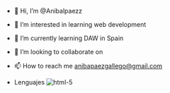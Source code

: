 - 👋 Hi, I’m @Anibalpaezz
- 👀 I’m interested in learning web development
- 🌱 I’m currently learning DAW in Spain
- 💞️ I’m looking to collaborate on 
- 📫 How to reach me anibapaezgallego@gmail.com

- Lenguajes
  ![html-5](https://github.com/Anibalpaezz/Anibalpaezz/assets/124251900/7293862e-4747-40a9-bd46-9485b0d5d5ee)


<!---
Anibalpaezz/Anibalpaezz is a ✨ special ✨ repository because its `README.md` (this file) appears on your GitHub profile.
You can click the Preview link to take a look at your changes.
--->
